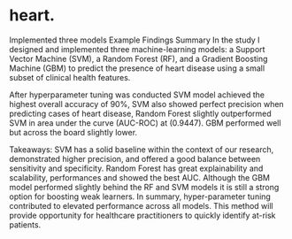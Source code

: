 # heart.
Implemented three models 
Example Findings Summary
In the study I designed and implemented three machine-learning models: a Support Vector Machine (SVM), a Random Forest (RF), and a Gradient Boosting Machine (GBM) to predict the presence of heart disease using a small subset of clinical health features.

After hyperparameter tuning was conducted SVM model achieved the highest overall accuracy of 90%, SVM also showed perfect precision when predicting cases of heart disease, Random Forest slightly outperformed SVM in area under the curve (AUC-ROC) at (0.9447). GBM performed well but across the board slightly lower.

Takeaways:
SVM has a solid baseline within the context of our research, demonstrated higher precision, and offered a good balance between sensitivity and specificity.
Random Forest has great explainability and scalability, performances and showed the best AUC.
Although the GBM model performed slightly behind the RF and SVM models it is still a strong option for boosting weak learners.
In summary, hyper-parameter tuning contributed to elevated performance across all models. This method will provide opportunity for healthcare practitioners to quickly identify at-risk patients. 
